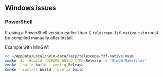 ## Windows issues
### PowerShell

If using a PowerShell version earlier than 7, `telescope-fzf-native.nvim` must be compiled manually after install.

Example with MinGW:
```sh
cd ~/AppData/Local/nvim-data/lazy/telescope-fzf-native.nvim
cmake -S. -Bbuild -DCMAKE_BUILD_TYPE=Release -G "MinGW Makefiles"
cmake --build build --config Release
cmake --install build --prefix build
```
